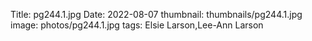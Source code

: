Title: pg244.1.jpg
Date: 2022-08-07
thumbnail: thumbnails/pg244.1.jpg
image: photos/pg244.1.jpg
tags: Elsie Larson,Lee-Ann Larson
